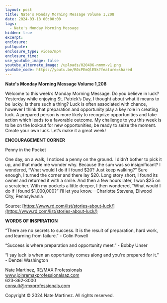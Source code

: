 ```yaml
---
layout: post
title: Nate's Monday Morning Message Volume 1,208
date: 2024-03-18 00:00:00
tags:
  - Nate's Monday Morning Message
hidden: true
excerpt:
enclosure:
pullquote:
enclosure_type: video/mp4
enclosure_time:
use_youtube_image: false
youtube_alternate_image: /uploads/020406-nmmm-v1.png
youtube_code: https://youtu.be/R0cPEmQlE5k?feature=shared
---
```

**Nate's Monday Morning Message Volume 1,208**

Welcome to this week’s Monday Morning Message. Do you believe in luck? Yesterday while enjoying St. Patrick’s Day, I thought about what it means to be lucky. Is there such a thing? Luck is often associated with chance, however I think that preparation and opportunity play a key role in creating luck. A prepared person is more likely to recognize opportunities and take action which leads to a favorable outcome. My challenge to you this week is to be on the lookout for new opportunities; be ready to seize the moment. Create your own luck. Let’s make it a great week!

**ENCOURAGEMENT CORNER**&nbsp;

Penny in the Pocket

One day, on a walk, I noticed a penny on the ground. I didn’t bother to pick it up, and that made me wonder why. Because the sum was so insignificant? I wondered, “What would I do if I found $20? Just keep walking?” Sure enough, I turned the corner and there lay $20. Long story short, I found its owner and returned it with a smile. And then a few hours later, I won $25 on a scratcher. With my pockets a little deeper, I then wondered, “What would I do if I found $1,000,000?” I’ll let you know.—Charlotte Stevens, Ellwood City, Pennsylvania

Source: [https://www.rd.com/list/stories-about-luck/](https://www.rd.com/list/stories-about-luck/)

**WORDS OF INSPIRATION**

“There are no secrets to success. It is the result of preparation, hard work, and learning from failure.” - Colin Powell

“Success is where preparation and opportunity meet.” - Bobby Unser

“I say luck is when an opportunity comes along and you're prepared for it.” - Denzel Washington

Nate Martinez, RE/MAX Professionals<br>www.joinremaxprofessionalsaz.com<br>623-362-3000<br>consult@rmxprofessionals.com

Copyright © 2024 Nate Martinez. All rights reserved.